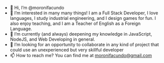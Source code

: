 - 👋 Hi, I’m @moronifacundo
- 👀 I’m interested in many many things! I am a Full Stack Developer, I love languages, I study industrial engineering, and I design games for fun. I also enjoy teaching, and I am a Teacher of English as a Foreign Language.
- 🌱 I’m currently (and always) deepening my knowledge in JavaScript, NodeJS, and Web Developing in general.
- 💞️ I’m looking for an opportunity to collaborate in any kind of project that could use an unexperienced but very skillful developer
- 📫 How to reach me? You can find me at moronifacundo@gmail.com

<!---
moronifacundo/moronifacundo is a ✨ special ✨ repository because its `README.md` (this file) appears on your GitHub profile.
You can click the Preview link to take a look at your changes.
--->
